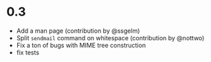 0.3
===
- Add a man page (contribution by @ssgelm)
- Split `sendmail` command on whitespace (contribution by @nottwo)
- Fix a ton of bugs with MIME tree construction
- fix tests
